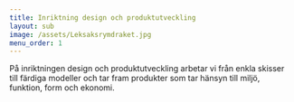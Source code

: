 ```yaml
---
title: Inriktning design och produktutveckling
layout: sub
image: /assets/Leksaksrymdraket.jpg
menu_order: 1
---
```

På inriktningen design och
produktutveckling arbetar vi från
enkla skisser till färdiga modeller
och tar fram produkter som tar
hänsyn till miljö, funktion, form och
ekonomi. 
